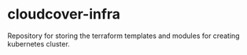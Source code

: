 # cloudcover-infra
Repository for storing the terraform templates and modules for creating kubernetes cluster.